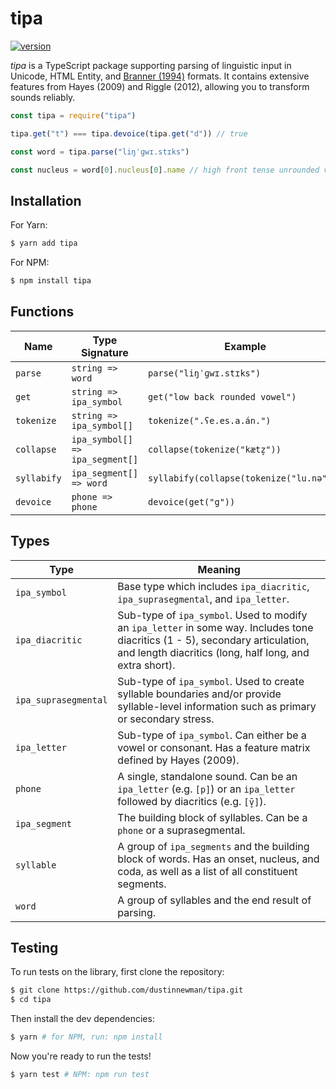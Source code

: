# tipa
[![version](https://img.shields.io/npm/v/tipa.svg)](https://www.npmjs.org/package/tipa)

*tipa* is a TypeScript package supporting parsing of linguistic input in Unicode, HTML Entity, and [Branner (1994)](https://web.archive.org/web/19990209070257/http://weber.u.washington.edu/~yuenren/ASCII_IPA.html) formats. It contains extensive features from Hayes (2009) and Riggle (2012), allowing you to transform sounds reliably.


```js
const tipa = require("tipa")

tipa.get("t") === tipa.devoice(tipa.get("d")) // true

const word = tipa.parse("liŋˈɡwɪ.stɪks")

const nucleus = word[0].nucleus[0].name // high front tense unrounded vowel
```

## Installation

For Yarn:

```bash
$ yarn add tipa
```

For NPM:

```bash
$ npm install tipa
```

## Functions

| Name                   | Type Signature                   | Example
| ------                 | -------                          | -------
| `parse`                | `string => word`                 | `parse("liŋˈɡwɪ.stɪks")`
| `get`                  | `string => ipa_symbol`           | `get("low back rounded vowel")`
| `tokenize`             | `string => ipa_symbol[]`         | `tokenize(".ʕe.es.a.án.")`
| `collapse`             | `ipa_symbol[] => ipa_segment[]`  | `collapse(tokenize("kætz̥"))`
| `syllabify`            | `ipa_segment[] => word`          | `syllabify(collapse(tokenize("lu.nə")))`
| `devoice`              | `phone => phone`                 | `devoice(get("g"))`

## Types

| Type                        | Meaning
| ------                      | -------
| `ipa_symbol`                | Base type which includes `ipa_diacritic`, `ipa_suprasegmental`, and `ipa_letter`.
| `ipa_diacritic`             | Sub-type of `ipa_symbol`. Used to modify an `ipa_letter` in some way. Includes tone diacritics (1 - 5), secondary articulation, and length diacritics (long, half long, and extra short).
| `ipa_suprasegmental`        | Sub-type of `ipa_symbol`. Used to create syllable boundaries and/or provide syllable-level information such as primary or secondary stress.
| `ipa_letter`                | Sub-type of `ipa_symbol`. Can either be a vowel or consonant. Has a feature matrix defined by Hayes (2009).
| `phone`                     | A single, standalone sound. Can be an `ipa_letter` (e.g. `[p]`) or an `ipa_letter` followed by diacritics (e.g. `[v̥̄]`).
| `ipa_segment`               | The building block of syllables. Can be a `phone` or a suprasegmental.
| `syllable`                  | A group of `ipa_segments` and the building block of words. Has an onset, nucleus, and coda, as well as a list of all constituent segments.
| `word`                      | A group of syllables and the end result of parsing.

## Testing

To run tests on the library, first clone the repository:

```bash
$ git clone https://github.com/dustinnewman/tipa.git
$ cd tipa
```

Then install the dev dependencies:

```bash
$ yarn # for NPM, run: npm install
```

Now you're ready to run the tests!

```bash
$ yarn test # NPM: npm run test
```